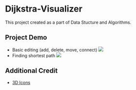 # Dijkstra-Visualizer
This project created as a part of Data Stucture and Algorithms.

## Project Demo
* Basic editing (add, delete, move, connect)
![](Images/basic-editing.gif)
* Finding shortest path
![](Images/find-path.gif)

## Additional Credit
* [3D Icons](https://www.figma.com/file/VKfXgNxUZGPRWVy0SSJwaZ/3dicons---Open-source-3D-icon-library-(Community))
